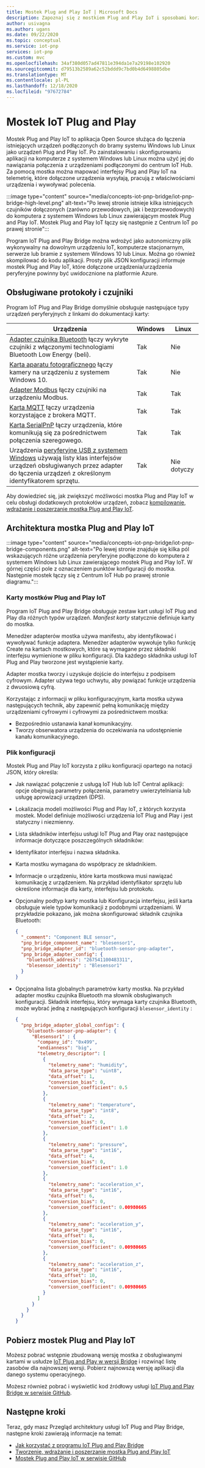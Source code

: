 ```yaml
---
title: Mostek Plug and Play IoT | Microsoft Docs
description: Zapoznaj się z mostkiem Plug and Play IoT i sposobami korzystania z niego do łączenia istniejących urządzeń podłączonych do bramy systemu Windows lub Linux jako urządzeń Plug and Play IoT.
author: usivagna
ms.author: ugans
ms.date: 09/22/2020
ms.topic: conceptual
ms.service: iot-pnp
services: iot-pnp
ms.custom: mvc
ms.openlocfilehash: 34af380d057ad47811e394da1e7a29198e102920
ms.sourcegitcommit: d79513b2589a62c52bddd9c7bd0b4d6498805dbe
ms.translationtype: MT
ms.contentlocale: pl-PL
ms.lasthandoff: 12/18/2020
ms.locfileid: "97672784"
---
```

# <a name="iot-plug-and-play-bridge"></a>Mostek IoT Plug and Play

Mostek Plug and Play IoT to aplikacja Open Source służąca do łączenia istniejących urządzeń podłączonych do bramy systemu Windows lub Linux jako urządzeń Plug and Play IoT. Po zainstalowaniu i skonfigurowaniu aplikacji na komputerze z systemem Windows lub Linux można użyć jej do nawiązania połączenia z urządzeniami podłączonymi do centrum IoT Hub. Za pomocą mostka można mapować interfejsy Plug and Play IoT na telemetrię, które dołączone urządzenia wysyłają, pracują z właściwościami urządzenia i wywoływać polecenia.

:::image type="content" source="media/concepts-iot-pnp-bridge/iot-pnp-bridge-high-level.png" alt-text="Po lewej stronie istnieje kilka istniejących czujników dołączonych (zarówno przewodowych, jak i bezprzewodowych) do komputera z systemem Windows lub Linux zawierającym mostek Plug and Play IoT. Mostek Plug and Play IoT łączy się następnie z Centrum IoT po prawej stronie":::

Program IoT Plug and Play Bridge można wdrożyć jako autonomiczny plik wykonywalny na dowolnym urządzeniu IoT, komputerze stacjonarnym, serwerze lub bramie z systemem Windows 10 lub Linux. Można go również skompilować do kodu aplikacji. Prosty plik JSON konfiguracji informuje mostek Plug and Play IoT, które dołączone urządzenia/urządzenia peryferyjne powinny być uwidocznione na platformie Azure.

## <a name="supported-protocols-and-sensors"></a>Obsługiwane protokoły i czujniki

Program IoT Plug and Play Bridge domyślnie obsługuje następujące typy urządzeń peryferyjnych z linkami do dokumentacji karty:

|Urządzenia|Windows|Linux|
|---------|---------|---------|
|[Adapter czujnika Bluetooth](https://github.com/Azure/iot-plug-and-play-bridge/blob/master/pnpbridge/docs/bluetooth_sensor_adapter.md) łączy wykryte czujniki z włączonymi technologiami Bluetooth Low Energy (beli).       |Tak|Nie|
|[Karta aparatu fotograficznego](https://github.com/Azure/iot-plug-and-play-bridge/blob/master/pnpbridge/docs/camera_adapter.md) łączy kamery na urządzeniu z systemem Windows 10.               |Tak|Nie|
|[Adapter Modbus](https://github.com/Azure/iot-plug-and-play-bridge/blob/master/pnpbridge/docs/modbus_adapters.md) łączy czujniki na urządzeniu Modbus.              |Tak|Tak|
|[Karta MQTT](https://github.com/Azure/iot-plug-and-play-bridge/blob/master/pnpbridge/docs/mqtt_adapter.md) łączy urządzenia korzystające z brokera MQTT.                  |Tak|Tak|
|[Karta SerialPnP](https://github.com/Azure/iot-plug-and-play-bridge/blob/master/serialpnp/Readme.md) łączy urządzenia, które komunikują się za pośrednictwem połączenia szeregowego.               |Tak|Tak|
|Urządzenia [peryferyjne USB z systemem Windows](https://github.com/Azure/iot-plug-and-play-bridge/blob/master/pnpbridge/docs/coredevicehealth_adapter.md) używają listy klas interfejsów urządzeń obsługiwanych przez adapter do łączenia urządzeń z określonym identyfikatorem sprzętu.  |Tak|Nie dotyczy|

Aby dowiedzieć się, jak zwiększyć możliwości mostka Plug and Play IoT w celu obsługi dodatkowych protokołów urządzeń, zobacz [kompilowanie, wdrażanie i poszerzanie mostka Plug and Play IoT](howto-build-deploy-extend-pnp-bridge.md).

## <a name="iot-plug-and-play-bridge-architecture"></a>Architektura mostka Plug and Play IoT

:::image type="content" source="media/concepts-iot-pnp-bridge/iot-pnp-bridge-components.png" alt-text="Po lewej stronie znajduje się kilka pól wskazujących różne urządzenia peryferyjne podłączone do komputera z systemem Windows lub Linux zawierającego mostek Plug and Play IoT. W górnej części pole z oznaczeniem punktów konfiguracji do mostka. Następnie mostek łączy się z Centrum IoT Hub po prawej stronie diagramu.":::

### <a name="iot-plug-and-play-bridge-adapters"></a>Karty mostków Plug and Play IoT

Program IoT Plug and Play Bridge obsługuje zestaw kart usługi IoT Plug and Play dla różnych typów urządzeń. *Manifest karty* statycznie definiuje karty do mostka.

Menedżer adapterów mostka używa manifestu, aby identyfikować i wywoływać funkcje adaptera. Menedżer adapterów wywołuje tylko funkcję Create na kartach mostkowych, które są wymagane przez składniki interfejsu wymienione w pliku konfiguracji. Dla każdego składnika usługi IoT Plug and Play tworzone jest wystąpienie karty.

Adapter mostka tworzy i uzyskuje dojście do interfejsu z podpisem cyfrowym. Adapter używa tego uchwytu, aby powiązać funkcje urządzenia z dwuosiową cyfrą.

Korzystając z informacji w pliku konfiguracyjnym, karta mostka używa następujących technik, aby zapewnić pełną komunikację między urządzeniami cyfrowymi i cyfrowymi za pośrednictwem mostka:

- Bezpośrednio ustanawia kanał komunikacyjny.
- Tworzy obserwatora urządzenia do oczekiwania na udostępnienie kanału komunikacyjnego.

### <a name="configuration-file"></a>Plik konfiguracji

Mostek Plug and Play IoT korzysta z pliku konfiguracji opartego na notacji JSON, który określa:

- Jak nawiązać połączenie z usługą IoT Hub lub IoT Central aplikacji: opcje obejmują parametry połączenia, parametry uwierzytelniania lub usługę aprowizacji urządzeń (DPS).
- Lokalizacja modeli możliwości Plug and Play IoT, z których korzysta mostek. Model definiuje możliwości urządzenia IoT Plug and Play i jest statyczny i niezmienny.
- Lista składników interfejsu usługi IoT Plug and Play oraz następujące informacje dotyczące poszczególnych składników:
- Identyfikator interfejsu i nazwa składnika.
- Karta mostku wymagana do współpracy ze składnikiem.
- Informacje o urządzeniu, które karta mostkowa musi nawiązać komunikację z urządzeniem. Na przykład identyfikator sprzętu lub określone informacje dla karty, interfejsu lub protokołu.
- Opcjonalny podtyp karty mostka lub Konfiguracja interfejsu, jeśli karta obsługuje wiele typów komunikacji z podobnymi urządzeniami. W przykładzie pokazano, jak można skonfigurować składnik czujnika Bluetooth:

    ```json
    {
      "_comment": "Component BLE sensor",
      "pnp_bridge_component_name": "blesensor1",
      "pnp_bridge_adapter_id": "bluetooth-sensor-pnp-adapter",
      "pnp_bridge_adapter_config": {
        "bluetooth_address": "267541100483311",
        "blesensor_identity" : "Blesensor1"
      }
    }
    ```

- Opcjonalna lista globalnych parametrów karty mostka. Na przykład adapter mostku czujnika Bluetooth ma słownik obsługiwanych konfiguracji. Składnik interfejsu, który wymaga karty czujnika Bluetooth, może wybrać jedną z następujących konfiguracji `blesensor_identity` :

    ```json
    {
      "pnp_bridge_adapter_global_configs": {
        "bluetooth-sensor-pnp-adapter": {
          "Blesensor1" : {
            "company_id": "0x499",
            "endianness": "big",
            "telemetry_descriptor": [
              {
                "telemetry_name": "humidity",
                "data_parse_type": "uint8",
                "data_offset": 1,
                "conversion_bias": 0,
                "conversion_coefficient": 0.5
              },
              {
                "telemetry_name": "temperature",
                "data_parse_type": "int8",
                "data_offset": 2,
                "conversion_bias": 0,
                "conversion_coefficient": 1.0
              },
              {
                "telemetry_name": "pressure",
                "data_parse_type": "int16",
                "data_offset": 4,
                "conversion_bias": 0,
                "conversion_coefficient": 1.0
              },
              {
                "telemetry_name": "acceleration_x",
                "data_parse_type": "int16",
                "data_offset": 6,
                "conversion_bias": 0,
                "conversion_coefficient": 0.00980665
              },
              {
                "telemetry_name": "acceleration_y",
                "data_parse_type": "int16",
                "data_offset": 8,
                "conversion_bias": 0,
                "conversion_coefficient": 0.00980665
              },
              {
                "telemetry_name": "acceleration_z",
                "data_parse_type": "int16",
                "data_offset": 10,
                "conversion_bias": 0,
                "conversion_coefficient": 0.00980665
              }
            ]
          }
        }
      }
    }
    ```

## <a name="download-iot-plug-and-play-bridge"></a>Pobierz mostek Plug and Play IoT

Możesz pobrać wstępnie zbudowaną wersję mostka z obsługiwanymi kartami w usłudze [IoT Plug and Play w wersji Bridge](https://github.com/Azure/iot-plug-and-play-bridge/releases) i rozwinąć listę zasobów dla najnowszej wersji. Pobierz najnowszą wersję aplikacji dla danego systemu operacyjnego.

Możesz również pobrać i wyświetlić kod źródłowy usługi [IoT Plug and Play Bridge w serwisie GitHub](https://github.com/Azure/iot-plug-and-play-bridge).

## <a name="next-steps"></a>Następne kroki

Teraz, gdy masz Przegląd architektury usługi IoT Plug and Play Bridge, następne kroki zawierają informacje na temat:

- [Jak korzystać z programu IoT Plug and Play Bridge](./howto-use-iot-pnp-bridge.md)
- [Tworzenie, wdrażanie i poszerzanie mostka Plug and Play IoT](howto-build-deploy-extend-pnp-bridge.md)
- [Mostek Plug and Play IoT w serwisie GitHub](https://github.com/Azure/iot-plug-and-play-bridge)
